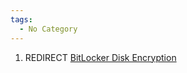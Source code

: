 ```yaml
---
tags:
  - No Category
---
```

1.  REDIRECT [BitLocker Disk
    Encryption](bitlocker_disk_encryption.md)